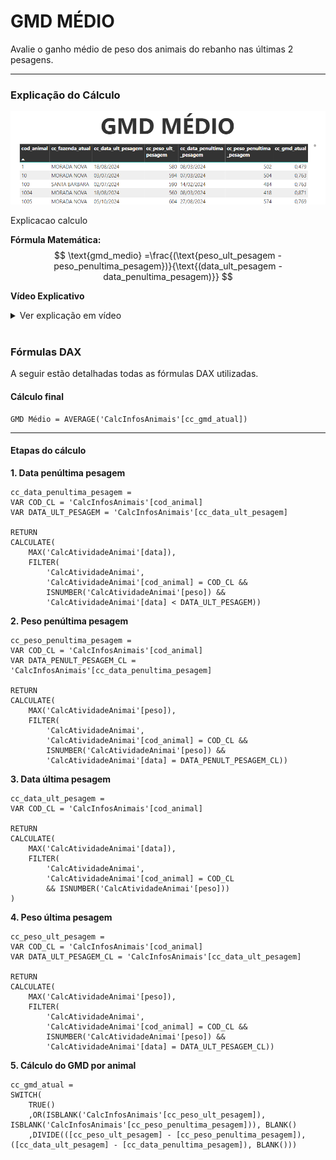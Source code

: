 # **GMD MÉDIO**  
Avalie o ganho médio de peso dos animais do rebanho nas últimas 2 pesagens.

---

### **Explicação do Cálculo**  
![Imagem do cálculo: GMD Médio ](assets\gmd_medio.png)


Explicacao calculo 

**Fórmula Matemática:**  
$$
\text{gmd_medio} =\frac{(\text{peso_ult_pesagem - peso_penultima_pesagem})}{\text{(data_ult_pesagem - data_penultima_pesagem)}}
$$



**Vídeo Explicativo**

<details>
  <summary>Ver explicação em vídeo</summary>
    <iframe width="560" height="315" src="https://www.youtube.com/embed/U9wv1_mwHhI?si=F6COFKjhEOmxrscn" title="YouTube video player" frameborder="0" allow="accelerometer; autoplay; clipboard-write; encrypted-media; gyroscope; picture-in-picture; web-share" referrerpolicy="strict-origin-when-cross-origin" allowfullscreen></iframe>
</details>
</br>


### **Fórmulas DAX**
A seguir estão detalhadas todas as fórmulas DAX utilizadas.


#### Cálculo final
```dax
GMD Médio = AVERAGE('CalcInfosAnimais'[cc_gmd_atual])
```

---
#### Etapas do cálculo
**1. Data penúltima pesagem**  

```dax
cc_data_penultima_pesagem = 
VAR COD_CL = 'CalcInfosAnimais'[cod_animal]
VAR DATA_ULT_PESAGEM = 'CalcInfosAnimais'[cc_data_ult_pesagem]

RETURN 
CALCULATE(
    MAX('CalcAtividadeAnimai'[data]),
    FILTER(
        'CalcAtividadeAnimai',
        'CalcAtividadeAnimai'[cod_animal] = COD_CL &&
        ISNUMBER('CalcAtividadeAnimai'[peso]) &&
        'CalcAtividadeAnimai'[data] < DATA_ULT_PESAGEM))
```
**2. Peso penúltima pesagem**  

```dax
cc_peso_penultima_pesagem = 
VAR COD_CL = 'CalcInfosAnimais'[cod_animal]
VAR DATA_PENULT_PESAGEM_CL = 'CalcInfosAnimais'[cc_data_penultima_pesagem]

RETURN 
CALCULATE(
    MAX('CalcAtividadeAnimai'[peso]),
    FILTER(
        'CalcAtividadeAnimai',
        'CalcAtividadeAnimai'[cod_animal] = COD_CL &&
        ISNUMBER('CalcAtividadeAnimai'[peso]) &&
        'CalcAtividadeAnimai'[data] = DATA_PENULT_PESAGEM_CL))
```
**3. Data última pesagem**  

```dax
cc_data_ult_pesagem = 
VAR COD_CL = 'CalcInfosAnimais'[cod_animal]

RETURN 
CALCULATE(
    MAX('CalcAtividadeAnimai'[data]),
    FILTER(
        'CalcAtividadeAnimai',
        'CalcAtividadeAnimai'[cod_animal] = COD_CL 
        && ISNUMBER('CalcAtividadeAnimai'[peso]))
)
```
**4. Peso última pesagem**  

```dax
cc_peso_ult_pesagem = 
VAR COD_CL = 'CalcInfosAnimais'[cod_animal]
VAR DATA_ULT_PESAGEM_CL = 'CalcInfosAnimais'[cc_data_ult_pesagem]

RETURN 
CALCULATE(
    MAX('CalcAtividadeAnimai'[peso]),
    FILTER(
        'CalcAtividadeAnimai',
        'CalcAtividadeAnimai'[cod_animal] = COD_CL &&
        ISNUMBER('CalcAtividadeAnimai'[peso]) &&
        'CalcAtividadeAnimai'[data] = DATA_ULT_PESAGEM_CL))

```
**5. Cálculo do GMD por animal**  

```dax
cc_gmd_atual = 
SWITCH(
    TRUE()
    ,OR(ISBLANK('CalcInfosAnimais'[cc_peso_ult_pesagem]), ISBLANK('CalcInfosAnimais'[cc_peso_penultima_pesagem])), BLANK()
    ,DIVIDE(([cc_peso_ult_pesagem] - [cc_peso_penultima_pesagem]), ([cc_data_ult_pesagem] - [cc_data_penultima_pesagem]), BLANK()))
```


